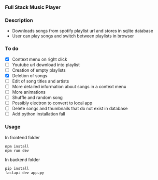 ### Full Stack Music Player

### Description
- Downloads songs from spotify playlist url and stores in sqlite database
- User can play songs and switch between playlists in browser


### To do
- [x] Context menu on right click
- [ ] Youtube url download into playlist
- [ ] Creation of empty playlists
- [x] Deletion of songs
- [ ] Edit of song titles and artists
- [ ] More detailed information about songs in a context menu
- [ ] More animations
- [ ] Shuffle and random song
- [ ] Possibly electron to convert to local app
- [ ] Delete songs and thumbnails that do not exist in database
- [ ] Add python installation fall

### Usage
In frontend folder
```
npm install
npm run dev
```

In backend folder
```
pip install
fastapi dev app.py
```